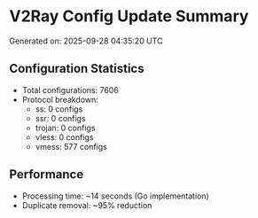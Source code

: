# V2Ray Config Update Summary
Generated on: 2025-09-28 04:35:20 UTC

## Configuration Statistics
- Total configurations: 7606
- Protocol breakdown:
  - ss: 0 configs
  - ssr: 0 configs
  - trojan: 0 configs
  - vless: 0 configs
  - vmess: 577 configs

## Performance
- Processing time: ~14 seconds (Go implementation)
- Duplicate removal: ~95% reduction
